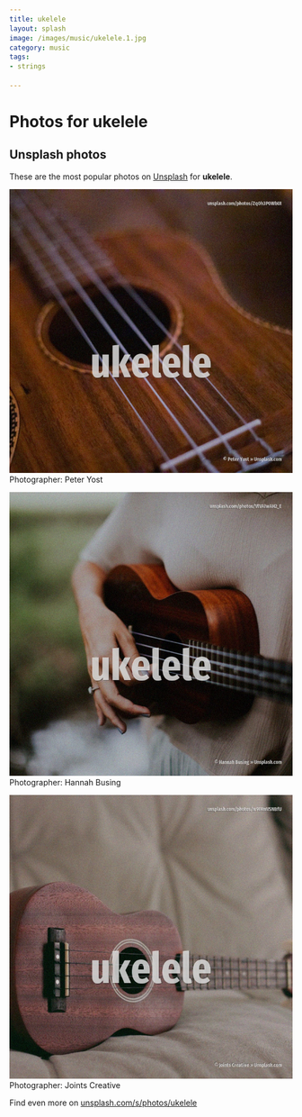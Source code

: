 ```yaml
---
title: ukelele
layout: splash
image: /images/music/ukelele.1.jpg
category: music
tags:
- strings

---
```

# Photos for ukelele
 
## Unsplash photos
These are the most popular photos on [Unsplash](https://unsplash.com) for **ukelele**.
 
![ukelele](/images/music/ukelele.1.jpg)
Photographer:  Peter Yost
 
![ukelele](/images/music/ukelele.2.jpg)
Photographer:  Hannah Busing
 
![ukelele](/images/music/ukelele.3.jpg)
Photographer:  Joints Creative
 
Find even more on [unsplash.com/s/photos/ukelele](https://unsplash.com/s/photos/ukelele)
 
